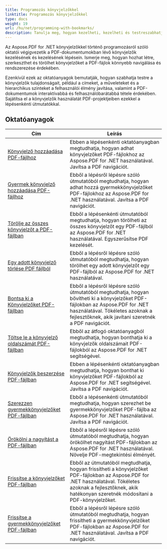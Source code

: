 ```yaml
---
title: Programozás könyvjelzőkkel
linktitle: Programozás könyvjelzőkkel
type: docs
weight: 19
url: /hu/net/programming-with-bookmarks/
description: Tanulja meg, hogyan kezelheti, kezelheti és testreszabhatja a PDF-dokumentumokban lévő könyvjelzőket a jobb navigáció és a jobb felhasználói élmény érdekében.
---
```

Az Aspose.PDF for .NET könyvjelzőkkel történő programozásról szóló oktatói végigvezetik a PDF-dokumentumokban lévő könyvjelzők kezelésének és kezelésének lépésein. Ismerje meg, hogyan hozhat létre, szerkeszthet és törölhet könyvjelzőket a PDF-fájlok könnyebb navigálása és rendszerezése érdekében.

Ezenkívül ezek az oktatóanyagok bemutatják, hogyan szabhatja testre a könyvjelzők tulajdonságait, például a címeket, a műveleteket és a hierarchikus szinteket a felhasználói élmény javítása, valamint a PDF-dokumentumok interaktívabbá és felhasználóbarátabbá tétele érdekében. Sajátítsa el a könyvjelzők használatát PDF-projektjeiben ezekkel a lépésenkénti útmutatókkal.

## Oktatóanyagok
| Cím | Leírás |
| --- | --- | 
| [Könyvjelző hozzáadása PDF-fájlhoz](./add-bookmark/) | Ebben a lépésenkénti oktatóanyagban megtudhatja, hogyan adhat könyvjelzőket PDF-fájlokhoz az Aspose.PDF for .NET használatával. Javítsa a PDF navigációt. |  
| [Gyermek könyvjelző hozzáadása PDF-fájlhoz](./add-child-bookmark/) | Ebből a lépésről lépésre szóló útmutatóból megtudhatja, hogyan adhat hozzá gyermekkönyvjelzőket PDF-fájlokhoz az Aspose.PDF for .NET használatával. Javítsa a PDF navigációt. |  
| [Törölje az összes könyvjelzőt a PDF-fájlban](./delete-all-bookmarks/) | Ebből a lépésenkénti útmutatóból megtudhatja, hogyan törölheti az összes könyvjelzőt egy PDF-fájlból az Aspose.PDF for .NET használatával. Egyszerűsítse PDF kezelését. |  
| [Egy adott könyvjelző törlése PDF fájlból](./delete-particular-bookmark/) | Ebből a lépésről lépésre szóló útmutatóból megtudhatja, hogyan törölhet egy adott könyvjelzőt egy PDF-fájlból az Aspose.PDF for .NET használatával. |  
| [Bontsa ki a Könyvjelzőket PDF-fájlban](./expand-bookmarks/) | Ebből a lépésről lépésre szóló útmutatóból megtudhatja, hogyan bővítheti ki a könyvjelzőket PDF-fájlokban az Aspose.PDF for .NET használatával. Tökéletes azoknak a fejlesztőknek, akik javítani szeretnék a PDF navigációt. |  
| [Töltse le a könyvjelző oldalszámát PDF-fájlban](./get-bookmark-page-number/) | Ebből az átfogó oktatóanyagból megtudhatja, hogyan bonthatja ki a könyvjelzők oldalszámait PDF-fájlokból az Aspose.PDF for .NET segítségével. |  
| [Könyvjelzők beszerzése PDF-fájlban](./get-bookmarks/) | Ebben a lépésenkénti oktatóanyagban megtudhatja, hogyan bonthat ki könyvjelzőket PDF-fájlokból az Aspose.PDF for .NET segítségével. Javítsa a PDF navigációt. |  
| [Szerezzen gyermekkönyvjelzőket PDF-fájlban](./get-child-bookmarks/) | Ebből a lépésenkénti útmutatóból megtudhatja, hogyan szerezhet be gyermekkönyvjelzőket PDF-fájlba az Aspose.PDF for .NET használatával. Javítsa a PDF navigációt. |  
| [Örökölni a nagyítást a PDF-fájlban](./inherit-zoom/) | Ebből a lépésről lépésre szóló útmutatóból megtudhatja, hogyan örökölhet nagyítást PDF-fájlokban az Aspose.PDF for .NET használatával. Növelje PDF-megtekintési élményét. |  
| [Frissítse a könyvjelzőket PDF-fájlban](./update-bookmarks/) | Ebből az útmutatóból megtudhatja, hogyan frissítheti a könyvjelzőket PDF-fájlokban az Aspose.PDF for .NET használatával. Tökéletes azoknak a fejlesztőknek, akik hatékonyan szeretnék módosítani a PDF-könyvjelzőket. |  
| [Frissítse a gyermekkönyvjelzőket PDF-fájlban](./update-child-bookmarks/) | Ebből a lépésről lépésre szóló útmutatóból megtudhatja, hogyan frissítheti a gyermekkönyvjelzőket PDF-fájlokban az Aspose.PDF for .NET használatával. Javítsa a PDF navigációt. |  